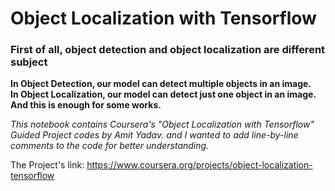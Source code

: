 # Object Localization with Tensorflow

### First of all, object detection and object localization are different subject

**In Object Detection, our model can detect multiple objects in an image.**<br>
**In Object Localization, our model can detect just one object in an image. And this is enough for some works.**

*This notebook contains Coursera's "Object Localization with Tensorflow" Guided Project codes by Amit Yadav. and I wanted to add line-by-line comments to the code for better understanding.*

The Project's link: https://www.coursera.org/projects/object-localization-tensorflow
